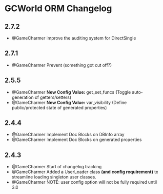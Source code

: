 # GCWorld ORM Changelog




## 2.7.2
 - @GameCharmer improve the auditing system for DirectSingle


## 2.7.1
 - @GameCharmer Prevent (something got cut off?)


## 2.5.5
 - @GameCharmer **New Config Value:** get_set_funcs (Toggle auto-generation of getters/setters)
 - @GameCharmer **New Config Value:** var_visibility (Define public/protected state of generated properties)


## 2.4.4
 - @GameCharmer Implement Doc Blocks on DBInfo array
 - @GameCharmer Implement Doc Blocks on generated properties


## 2.4.3
- @GameCharmer Start of changelog tracking
- @GameCharmer Added a UserLoader class **(and config requirement)** to streamline loading singleton user classes.
- @GameCharmer NOTE: user config option will not be fully required until 3.0